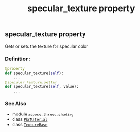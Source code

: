 ﻿---
title: specular_texture property
second_title: Aspose.3D for Python via .NET API References
description: 
type: docs
weight: 270
url: /python-net/aspose.threed.shading/pbrmaterial/specular_texture/
is_root: false
---

## specular_texture property


Gets or sets the texture for specular color
### Definition:
```python
@property
def specular_texture(self):
    ...
@specular_texture.setter
def specular_texture(self, value):
    ...
```

### See Also
* module [`aspose.threed.shading`](../../)
* class [`PbrMaterial`](/3d/python-net/aspose.threed.shading/pbrmaterial)
* class [`TextureBase`](/3d/python-net/aspose.threed.shading/texturebase)
